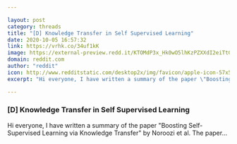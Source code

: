 ```yaml
---

layout: post
category: threads
title: "[D] Knowledge Transfer in Self Supervised Learning"
date: 2020-10-05 16:57:32
link: https://vrhk.co/34uf1kK
image: https://external-preview.redd.it/KTOMdP3x_Hk0wO5lhKzPZXXdI2eiTtGhnFOmzbT0tl0.jpg?width=684&height=268&auto=webp&crop=684:268,smart&s=117ee1c56efcc72edc1a595b27802b825f7e230f
domain: reddit.com
author: "reddit"
icon: http://www.redditstatic.com/desktop2x/img/favicon/apple-icon-57x57.png
excerpt: "Hi everyone, I have written a summary of the paper \"Boosting Self-Supervised Learning via Knowledge Transfer\" by Noroozi et al. The paper..."

---
```


### [D] Knowledge Transfer in Self Supervised Learning

Hi everyone, I have written a summary of the paper "Boosting Self-Supervised Learning via Knowledge Transfer" by Noroozi et al. The paper...